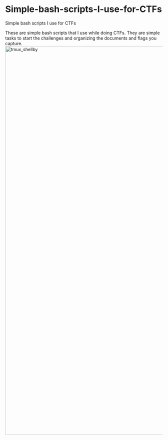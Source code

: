 # Simple-bash-scripts-I-use-for-CTFs
Simple bash scripts I use for CTFs

These are simple bash scripts that I use while doing CTFs. They are simple tasks to start the challenges and organizing the documents and flags you capture.
<img width="1243" alt="tmux_shellby" src="https://github.com/Shellshock9001/Simple-bash-scripts-I-use-for-CTFs/assets/110210595/cffa1d51-afcf-4c79-a720-552a2abe6428">
